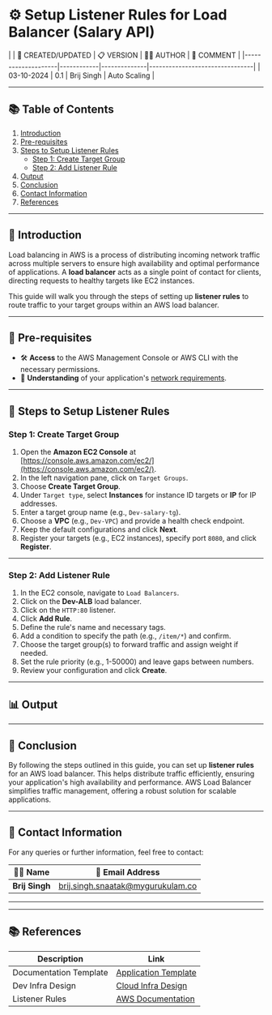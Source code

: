 
# ⚙️ Setup Listener Rules for Load Balancer (Salary API)

|
| 📅 CREATED/UPDATED | 📋 VERSION | 👨‍💻 AUTHOR | 📝 COMMENT |
|--------------------|------------|--------------|--------------------------------|
| 03-10-2024         | 0.1        | Brij Singh   | Auto Scaling              |

---

## 📚 Table of Contents
1. [Introduction](#-introduction)
2. [Pre-requisites](#-pre-requisites)
3. [Steps to Setup Listener Rules](#-steps-to-setup-listener-rules)
   - [Step 1: Create Target Group](#step-1-create-target-group)
   - [Step 2: Add Listener Rule](#step-2-add-listener-rule)
4. [Output](#-output)
5. [Conclusion](#-conclusion)
6. [Contact Information](#-contact-information)
7. [References](#-references)

---

## 📖 Introduction

Load balancing in AWS is a process of distributing incoming network traffic across multiple servers to ensure high availability and optimal performance of applications. A **load balancer** acts as a single point of contact for clients, directing requests to healthy targets like EC2 instances.

This guide will walk you through the steps of setting up **listener rules** to route traffic to your target groups within an AWS load balancer.

---

## 🔧 Pre-requisites
* 🛠️ **Access** to the AWS Management Console or AWS CLI with the necessary permissions.
* 📄 **Understanding** of your application's [network requirements](https://github.com/CodeOps-Hub/Documentation/blob/main/Application_CI/Design/09-%20Cloud%20Infra%20Design/Cloud-Infra-Design-Dev.md).

---

## 🚀 Steps to Setup Listener Rules

### Step 1: Create Target Group
1. Open the **Amazon EC2 Console** at [https://console.aws.amazon.com/ec2/](https://console.aws.amazon.com/ec2/).
2. In the left navigation pane, click on `Target Groups`.
3. Choose **Create Target Group**.
4. Under `Target type`, select **Instances** for instance ID targets or **IP** for IP addresses.
5. Enter a target group name (e.g., `Dev-salary-tg`).
6. Choose a **VPC** (e.g., `Dev-VPC`) and provide a health check endpoint.
7. Keep the default configurations and click **Next**.
8. Register your targets (e.g., EC2 instances), specify port `8080`, and click **Register**.

---

### Step 2: Add Listener Rule

1. In the EC2 console, navigate to `Load Balancers`.
2. Click on the **Dev-ALB** load balancer.
3. Click on the `HTTP:80` listener.
4. Click **Add Rule**.
5. Define the rule's name and necessary tags.
6. Add a condition to specify the path (e.g., `/item/*`) and confirm.
7. Choose the target group(s) to forward traffic and assign weight if needed.
8. Set the rule priority (e.g., 1-50000) and leave gaps between numbers.
9. Review your configuration and click **Create**.

---

## 📊 Output



---

## 🏁 Conclusion

By following the steps outlined in this guide, you can set up **listener rules** for an AWS load balancer. This helps distribute traffic efficiently, ensuring your application's high availability and performance. AWS Load Balancer simplifies traffic management, offering a robust solution for scalable applications.

---

## 📧 Contact Information

For any queries or further information, feel free to contact:

| 👨‍💻 Name | 📧 Email Address |
|---------------|-------------------------------------|
| **Brij Singh**| brij.singh.snaatak@mygurukulam.co   |
---

---

## 📚 References

| Description              | Link                                                                 |
| ------------------------ | -------------------------------------------------------------------- |
| Documentation Template   | [Application Template](https://github.com/OT-MICROSERVICES/documentation-template/wiki/Application-Template) |
| Dev Infra Design         | [Cloud Infra Design](https://github.com/CodeOps-Hub/Documentation/blob/main/Application_CI/Design/09-%20Cloud%20Infra%20Design/Cloud-Infra-Design-Dev.md) |
| Listener Rules           | [AWS Documentation](https://docs.aws.amazon.com/elasticloadbalancing/latest/application/listener-update-rules.html) |

